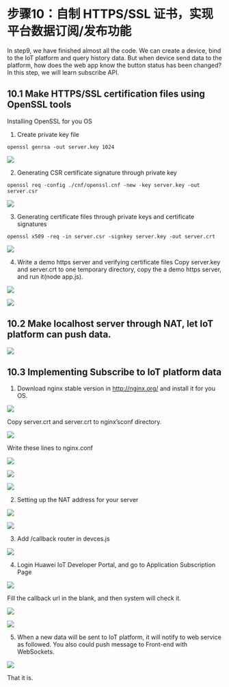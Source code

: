 # 步骤10：自制 HTTPS/SSL 证书，实现平台数据订阅/发布功能

In step9, we have finished almost all the code. We can create a device, bind to the IoT platform and query history data. But when device send data to the platform, how does the web app know the button status has been changed?
In this step, we will learn subscribe API.

## 10.1	Make HTTPS/SSL certification files using OpenSSL tools

Installing OpenSSL for you OS

1)	Create private key file

`openssl genrsa -out server.key 1024`

![](./pic/openssl-genrsa.png)

2)	Generating CSR certificate signature through private key

`openssl req -config ./cnf/openssl.cnf -new -key server.key -out server.csr`

![](./pic/openssl-gencsr.png)

3)	Generating certificate files through private keys and certificate signatures

`openssl x509 -req -in server.csr -signkey server.key -out server.crt`

![](./pic/openssl-gencrt.png)

4)	Write a demo https server and verifying certificate files
Copy server.key and server.crt to one temporary directory, copy the a demo https server, and run it(node app.js).

![](./pic/nodejs-code-server-ssl-demo.png)

![](./pic/nodejs-ssl-server-page.png)

## 10.2	Make localhost server through NAT, let IoT platform can push data.

![](./pic/ngrok-nat-page.png)

## 10.3	Implementing Subscribe to IoT platform data

1)	Download nginx stable version in http://nginx.org/ and install it for you OS.

![](./pic/nginx-download-page.png)

Copy server.crt and server.crt to nginx’sconf directory.

![](./pic/nginx-ssl-conf.png)

Write these lines to nginx.conf

![](./pic/nginx-ssl-conf-edit.png)

![](./pic/nginx-start.png)

![](./pic/mongodb-verify-page.png)

2)	Setting up the NAT address for your server

![](./pic/nginx-nat-conf.png)

![](./pic/nginx-ssl-verify-page.png)

3)	Add /callback router in devces.js

![](./pic/nodejs-code-callback.png)

4)	Login Huawei IoT Developer Portal, and go to Application Subscription Page

![](./pic/oceanconnect-application-subscribe.png)

Fill the callback url in the blank, and then system will check it.

![](./pic/oceanconnect-deviceDataChanged-callback-page.png)

![](./pic/oceanconnect-deviceDataChanged-verify-page.png)

5)	When a new data will be sent to IoT platform, it will notify to web service as followed. You also could push message to Front-end with WebSockets.

![](./pic/nodejs-device-callback.png)

That it is.